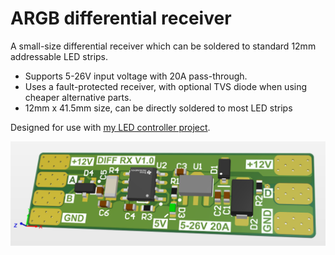 # ARGB differential receiver
A small-size differential receiver which can be soldered to standard 12mm addressable LED strips. 
- Supports 5-26V input voltage with 20A pass-through.
- Uses a fault-protected receiver, with optional TVS diode when using cheaper alternative parts.
- 12mm x 41.5mm size, can be directly soldered to most LED strips

Designed for use with [my LED controller project](https://github.com/KuglicsL/LED_control).

![PCB render](/Documentation/pers_front.png)
